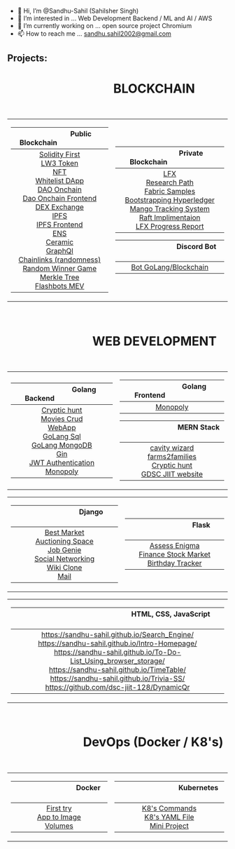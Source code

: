 - 👋 Hi, I’m @Sandhu-Sahil  (Sahilsher Singh)
- 👀 I’m interested in ... Web Development Backend / ML and AI / AWS
- 🌱 I’m currently working on ... open source project Chromium
- 📫 How to reach me ... sandhu.sahil2002@gmail.com

## Projects:

<h1> &emsp; &emsp; &emsp; &emsp; &emsp; &emsp; &emsp; BLOCKCHAIN &emsp; &emsp; &emsp; &emsp; &emsp; &emsp; &emsp; </h1>

<div>
<table> 
  <tr>
  <td align="center">

| &emsp; &emsp; &emsp; &emsp;&emsp; Public Blockchain &emsp;&emsp; &emsp; &emsp; &emsp; |
| :------------: |
| [Solidity First](https://github.com/Sandhu-Sahil/Blockchain-Solidity-1st) <br> [LW3 Token](https://github.com/Sandhu-Sahil/Token-Blockchain) <br> [NFT](https://github.com/Sandhu-Sahil/Basic-NFT) <br> [Whitelist DApp](https://github.com/Sandhu-Sahil/whitelist-dapp) <br> [DAO Onchain](https://github.com/Sandhu-Sahil/onchain-DAO) <br> [Dao Onchain Frontend](https://github.com/Sandhu-Sahil/onchain-DAO-frontend) <br> [DEX Exchange](https://github.com/Sandhu-Sahil/DEX-exchange-app) <br> [IPFS](https://github.com/Sandhu-Sahil/nft-ipfs) <br> [IPFS Frontend](https://github.com/Sandhu-Sahil/nft-ipfs-frontend) <br> [ENS](https://github.com/Sandhu-Sahil/ENS-app) <br> [Ceramic](https://github.com/Sandhu-Sahil/ceramic-Web3) <br> [GraphQl](https://github.com/Sandhu-Sahil/graph-QL) <br> [Chainlinks (randomness)](https://github.com/Sandhu-Sahil/randomness-by-chainlinks-VRF) <br> [Random Winner Game](https://github.com/Sandhu-Sahil/Random-Winner-Game-Blockchain) <br> [Merkle Tree](https://github.com/Sandhu-Sahil/merkle-tree) <br> [Flashbots MEV](https://github.com/Sandhu-Sahil/flashbots-MEV) <br> |

  </td>
  <td align="center">

| &emsp; &emsp; &emsp; &emsp;&emsp; Private Blockchain &emsp;&emsp; &emsp; &emsp; &emsp; |
| :------------: |
| [LFX](https://github.com/BiniWorld/Hyperledger-BiniBFT) <br> [Research Path](https://github.com/BiniWorld/Hyperledger-BiniBFT/tree/Blockchain-for-dummies) <br> [Fabric Samples](https://github.com/Sandhu-Sahil/fabric-samples) <br> [Bootstrapping Hyperledger](https://github.com/Sandhu-Sahil/bootstrapping-hyperledger) <br> [Mango Tracking System](https://github.com/Sandhu-Sahil/mango-tracking-sys) <br> [Raft Implimentaion](https://github.com/Sandhu-Sahil/raft-implementation) <br> [LFX Progress Report](https://github.com/Sandhu-Sahil/LFX-Hyperledger_progress-report) <br> |

| &emsp; &emsp; &emsp; &emsp; &emsp; &emsp; Discord Bot &emsp; &emsp; &emsp; &emsp; &emsp; &emsp; |
| :-------------: | 
| [Bot GoLang/Blockchain](https://github.com/Sandhu-Sahil/personal-discord-bot) <br> | 

  </td>
  </tr>
</table>
</div>

<br>

<h1> &emsp; &emsp; &emsp; &emsp;&emsp;&emsp; WEB DEVELOPMENT &emsp;&emsp;&emsp; &emsp; &emsp; &emsp; </h1>

<div>
<table>
  <tr>
  <td align="center">

| &emsp; &emsp; &emsp; &emsp; &emsp; Golang Backend &emsp; &emsp; &emsp; &emsp; &emsp; |
| :------------: |
| [Cryptic hunt](https://github.com/dsc-jiit-128/CrypticHunt) <br> [Movies Crud](https://github.com/Sandhu-Sahil/movies-crud-GoLang) <br>  [WebApp](https://github.com/Sandhu-Sahil/Go-WebApp-Handling) <br>  [GoLang Sql](https://github.com/Sandhu-Sahil/GoLang-Database) <br>  [GoLang MongoDB](https://github.com/Sandhu-Sahil/MongoDb-GoLang) <br>  [Gin](https://github.com/Sandhu-Sahil/Gin-Mongodb) <br>  [JWT Authentication](https://github.com/Sandhu-Sahil/jwt-Golang) <br>  [Monopoly](https://github.com/Sandhu-Sahil/Monopoly-Golang-Backend) <br> | 

  </td>
  <td align="center">

| &emsp; &emsp; &emsp; &emsp; &emsp; Golang Frontend &emsp; &emsp; &emsp; &emsp; &emsp; |
| :-------------: | 
| [Monopoly](https://github.com/Sandhu-Sahil/Monopoly-Golang-Frontend) <br> | 

| &emsp; &emsp; &emsp; &emsp; &emsp; &emsp; MERN Stack &emsp; &emsp; &emsp; &emsp; &emsp; &emsp; | 
| :---------------: |
| [cavity wizard](https://cavitywizard.com/) <br> [farms2families](https://play.google.com/store/apps/details?id=com.farms2families) <br> [Cryptic hunt](https://github.com/dsc-jiit-128/CrypticHunt) <br> [GDSC JIIT website](https://github.com/dsc-jiit-128/GDSC-128-Site) <br> |

  </td>
  </tr>
</table>
</div>

<div>
<table> 
  <tr>
  <td align="center">

| &emsp; &emsp; &emsp; &emsp; &emsp; &emsp; &emsp; Django &emsp; &emsp; &emsp; &emsp; &emsp; &emsp; &emsp; |
| :------------: |
| [Best Market](https://github.com/Sandhu-Sahil/GDSC-supermarket) <br> [Auctioning Space](https://github.com/Sandhu-Sahil/Auctioning_Space) <br> [Job Genie](https://github.com/Sandhu-Sahil/Job-Genie) <br> [Social Networking](https://github.com/Sandhu-Sahil/Social_Networking_Website) <br> [Wiki Clone](https://github.com/Sandhu-Sahil/Encyclopedia-WIKI) <br> [Mail](https://github.com/Sandhu-Sahil/SS-Mails) <br> |

  </td>
  <td align="center">

| &emsp; &emsp; &emsp; &emsp; &emsp; &emsp; &emsp; Flask &emsp; &emsp; &emsp; &emsp; &emsp; &emsp; &emsp; |
| :------------: |
| [Assess Enigma](https://github.com/Sandhu-Sahil/Assess_ENIGMA_......_Harvard_University) <br> [Finance Stock Market](https://github.com/Sandhu-Sahil/CS50x2021_Harvard_University/tree/master/Week-09%20%20Flask%2C%20Ajax%2C%20JSON/Finance%2C%20Stock%20Market) <br> [Birthday Tracker](https://github.com/Sandhu-Sahil/CS50x2021_Harvard_University/tree/master/Week-09%20%20Flask%2C%20Ajax%2C%20JSON/Birthday%20Database%20Tracker) <br> |

  </td>
  </tr>
</table>
</div>

<div>
<table>
  <tr>
    <td>

| &emsp; &emsp; &emsp; &emsp; &emsp; &emsp; &emsp; &emsp; &emsp; &emsp; &emsp; &emsp; &emsp; HTML, CSS, JavaScript &emsp; &emsp; &emsp; &emsp; &emsp; &emsp; &emsp; &emsp; &emsp; &emsp; &emsp; &emsp; &emsp; |
| :------------: |
| https://sandhu-sahil.github.io/Search_Engine/ <br> https://sandhu-sahil.github.io/Intro-Homepage/ <br> https://sandhu-sahil.github.io/To-Do-List_Using_browser_storage/ <br> https://sandhu-sahil.github.io/TimeTable/ <br> https://sandhu-sahil.github.io/Trivia-SS/ <br> https://github.com/dsc-jiit-128/DynamicQr <br> |

   </td>
  </tr> 
</table>
</div>

<br>

<h1> &emsp; &emsp; &emsp; &emsp; &emsp; DevOps (Docker / K8's) &emsp; &emsp; &emsp; &emsp; &emsp; </h1>

<div>
<table> 
  <tr>
  <td align="center">

| &emsp; &emsp; &emsp; &emsp; &emsp;&emsp;&emsp; Docker &emsp;&emsp;&emsp; &emsp; &emsp; &emsp; &emsp; |
| :------------: |
| [First try](https://github.com/Sandhu-Sahil/docker_first-try) <br> [App to Image](https://github.com/Sandhu-Sahil/Docker_app-to-image) <br> [Volumes](https://github.com/Sandhu-Sahil/Docker-volumes) <br> |

  </td>
  <td align="center">

| &emsp; &emsp; &emsp; &emsp; &emsp;&emsp;&emsp; Kubernetes &emsp;&emsp;&emsp; &emsp; &emsp; &emsp; &emsp; |
| :------------: |
| [K8's Commands](https://github.com/Sandhu-Sahil/commands-k8s) <br> [K8's YAML File](https://github.com/Sandhu-Sahil/yaml-k8s) <br> [Mini Project](https://github.com/Sandhu-Sahil/project-k8s) <br> |

  </td>
  </tr>
</table>
</div>

<!-- 💞️ I’m looking to collaborate on ...->


<!---
Sandhu-Sahil/Sandhu-Sahil is a ✨ special ✨ repository because its `README.md` (this file) appears on your GitHub profile.
You can click the Preview link to take a look at your changes.
--->
